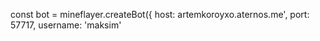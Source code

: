 const bot = mineflayer.createBot({
  host: artemkoroyxo.aternos.me',
  port: 57717, 
  username: 'maksim' 

